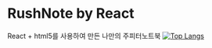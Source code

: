 # RushNote by React
React + html5를 사용하여 만든 나만의 주피터노트북
[![Top Langs](https://github-readme-stats.vercel.app/api/top-langs/?username=dbqls990909@naver.com)](https://github.com/anuraghazra/github-readme-stats)
